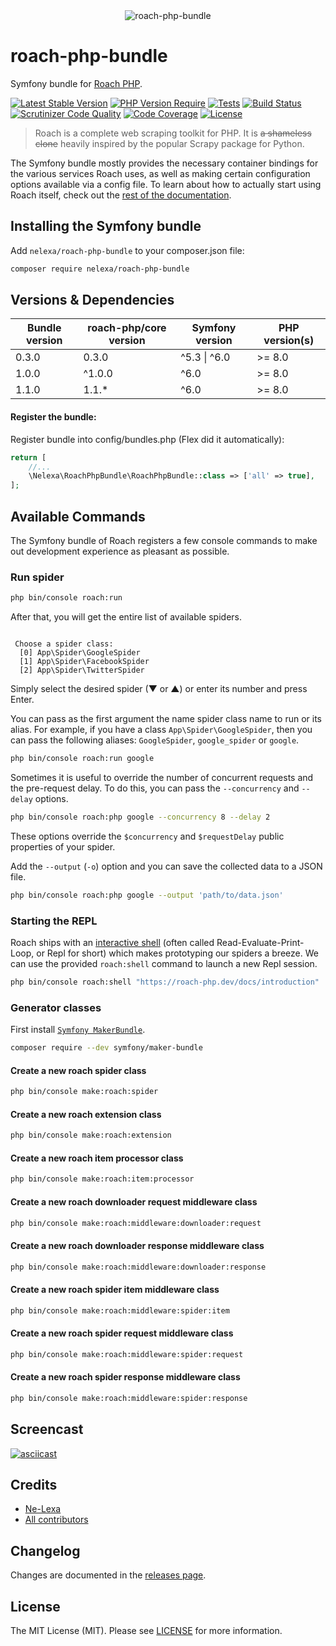 <div align="center"><img src="logo.svg" alt="roach-php-bundle"/></div>

# roach-php-bundle
Symfony bundle for [Roach PHP](https://roach-php.dev).

[![Latest Stable Version](https://poser.pugx.org/nelexa/roach-php-bundle/v)](https://packagist.org/packages/nelexa/roach-php-bundle) [![PHP Version Require](https://poser.pugx.org/nelexa/roach-php-bundle/require/php)](https://packagist.org/packages/nelexa/roach-php-bundle)
[![Tests](https://github.com/Ne-Lexa/roach-php-bundle/actions/workflows/build.yml/badge.svg)](https://github.com/Ne-Lexa/roach-php-bundle/actions/workflows/build.yml)
[![Build Status](https://scrutinizer-ci.com/g/Ne-Lexa/roach-php-bundle/badges/build.png?b=main)](https://scrutinizer-ci.com/g/Ne-Lexa/roach-php-bundle/build-status/main)
[![Scrutinizer Code Quality](https://scrutinizer-ci.com/g/Ne-Lexa/roach-php-bundle/badges/quality-score.png?b=main)](https://scrutinizer-ci.com/g/Ne-Lexa/roach-php-bundle/?branch=main)
[![Code Coverage](https://scrutinizer-ci.com/g/Ne-Lexa/roach-php-bundle/badges/coverage.png?b=main)](https://scrutinizer-ci.com/g/Ne-Lexa/roach-php-bundle/?branch=main)
[![License](https://poser.pugx.org/nelexa/roach-php-bundle/license)](https://packagist.org/packages/nelexa/roach-php-bundle)

> Roach is a complete web scraping toolkit for PHP. It is ~~a shameless clone~~ heavily inspired by the popular Scrapy package for Python.

The Symfony bundle mostly provides the necessary container bindings for the various services Roach uses, as well as making certain configuration options available via a config file. To learn about how to actually start using Roach itself, check out the [rest of the documentation](https://roach-php.dev/docs/spiders).

## Installing the Symfony bundle
Add `nelexa/roach-php-bundle` to your composer.json file:
```bash
composer require nelexa/roach-php-bundle
```

## Versions & Dependencies
| Bundle version | roach-php/core version | Symfony version | PHP version(s) |
|----------------|------------------------|-----------------|----------------|
| 0.3.0          | 0.3.0                  | ^5.3 \| ^6.0    | >= 8.0         |
| 1.0.0          | ^1.0.0                 | ^6.0            | >= 8.0         |
| 1.1.0          | 1.1.*                  | ^6.0            | >= 8.0         |

#### Register the bundle:
Register bundle into config/bundles.php (Flex did it automatically):
```php
return [
    //...
    \Nelexa\RoachPhpBundle\RoachPhpBundle::class => ['all' => true],
];
```

## Available Commands
The Symfony bundle of Roach registers a few console commands to make out development experience as pleasant as possible.

### Run spider
```bash
php bin/console roach:run
```
After that, you will get the entire list of available spiders.
```text

 Choose a spider class:
  [0] App\Spider\GoogleSpider
  [1] App\Spider\FacebookSpider
  [2] App\Spider\TwitterSpider

```
Simply select the desired spider (▼ or ▲) or enter its number and press Enter.

You can pass as the first argument the name spider class name to run or its alias.
For example, if you have a class `App\Spider\GoogleSpider`, then you can pass the following aliases: `GoogleSpider`, `google_spider` or `google`.
```bash
php bin/console roach:run google
```
Sometimes it is useful to override the number of concurrent requests and the pre-request delay. To do this, you can pass the `--concurrency` and `--delay` options.
```bash
php bin/console roach:php google --concurrency 8 --delay 2
```
These options override the `$concurrency` and `$requestDelay` public properties of your spider.

Add the `--output` (`-o`) option and you can save the collected data to a JSON file.
```bash
php bin/console roach:php google --output 'path/to/data.json'
```

### Starting the REPL

Roach ships with an [interactive shell](https://roach-php.dev/docs/repl) (often called Read-Evaluate-Print-Loop, or Repl for short) which makes prototyping our spiders a breeze. We can use the provided `roach:shell` command to launch a new Repl session.
```bash
php bin/console roach:shell "https://roach-php.dev/docs/introduction"
```

### Generator classes
First install [`Symfony MakerBundle`](https://symfony.com/bundles/SymfonyMakerBundle/current/index.html).
```bash
composer require --dev symfony/maker-bundle
```

#### Create a new roach spider class
```bash
php bin/console make:roach:spider
```

#### Create a new roach extension class
```bash
php bin/console make:roach:extension
```

#### Create a new roach item processor class
```bash
php bin/console make:roach:item:processor
```

#### Create a new roach downloader request middleware class
```bash
php bin/console make:roach:middleware:downloader:request
```

#### Create a new roach downloader response middleware class
```bash
php bin/console make:roach:middleware:downloader:response
```

#### Create a new roach spider item middleware class
```bash
php bin/console make:roach:middleware:spider:item
```

#### Create a new roach spider request middleware class
```bash
php bin/console make:roach:middleware:spider:request
```

#### Create a new roach spider response middleware class
```bash
php bin/console make:roach:middleware:spider:response
```

## Screencast
[![asciicast](https://asciinema.org/a/naGrp60zyNVQakQxV0v0Vnwvc.svg)](https://asciinema.org/a/naGrp60zyNVQakQxV0v0Vnwvc)

## Credits
* [Ne-Lexa](https://github.com/Ne-Lexa)
* [All contributors](https://github.com/Ne-Lexa/roach-php-bundle/graphs/contributors)

## Changelog
Changes are documented in the [releases page](https://github.com/Ne-Lexa/roach-php-bundle/releases).

## License
The MIT License (MIT). Please see [LICENSE](LICENSE) for more information.
